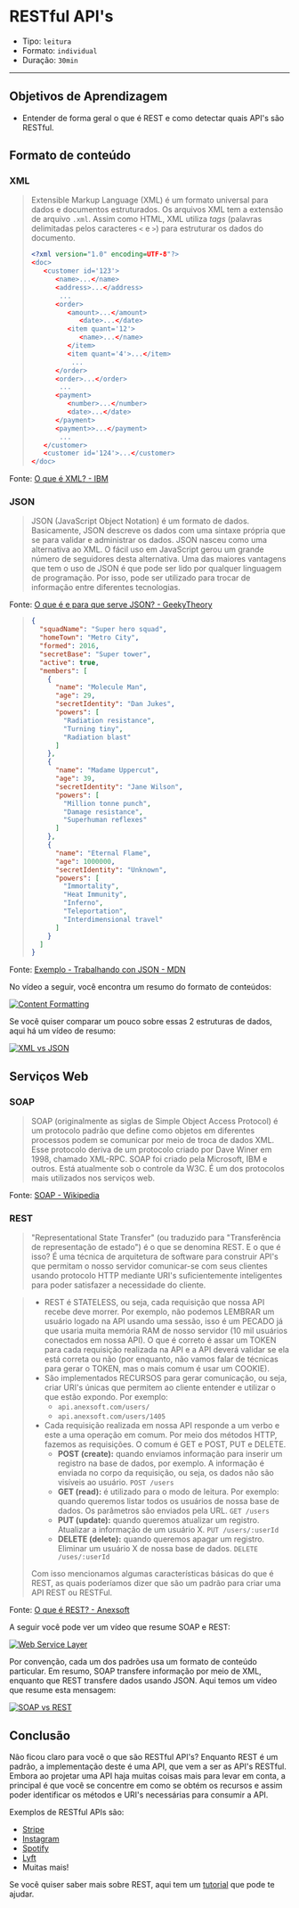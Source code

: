 # RESTful API's

- Tipo: `leitura`
- Formato: `individual`
- Duração: `30min`

***

## Objetivos de Aprendizagem

- Entender de forma geral o que é REST e como detectar quais API's são RESTful.

## Formato de conteúdo

### XML

> Extensible Markup Language (XML) é um formato universal para dados e documentos estruturados. Os arquivos XML tem a extensão de arquivo `.xml`. Assim como HTML, XML utiliza *tags* (palavras delimitadas pelos caracteres `<` e `>`) para estruturar os dados do documento.
>
> ```xml
> <?xml version="1.0" encoding=UTF-8"?>
> <doc>
>    <customer id='123'>
>       <name>...</name>
>       <address>...</address>
>        ...
>       <order>
>          <amount>...</amount>
>             <date>...</date>
>          <item quant='12'>
>             <name>...</name>
>          </item>
>          <item quant='4'>...</item>
>           ...
>       </order>
>       <order>...</order>
>        ...
>       <payment>
>          <number>...</number>
>          <date>...</date>
>       </payment>
>       <payment>>...</payment>
>        ...
>    </customer>
>    <customer id='124'>...</customer>
> </doc> 
> ```

Fonte: [O que é XML? - IBM](https://www.ibm.com/support/knowledgecenter/es/SSEPGG_8.2.0/com.ibm.db2.ii.doc/opt/c0007799.htm)

### JSON

> JSON (JavaScript Object Notation) é um formato de dados. Basicamente, JSON descreve os dados com uma sintaxe própria que se para validar e administrar os dados. JSON nasceu como uma alternativa ao XML. O fácil uso em JavaScript gerou um grande número de seguidores desta alternativa. Uma das maiores vantagens que tem o uso de JSON é que pode ser lido por qualquer linguagem de programação. Por isso, pode ser utilizado para trocar de informação entre diferentes tecnologias.

Fonte: [O que é e para que serve JSON? - GeekyTheory](https://geekytheory.com/json-i-que-es-y-para-que-sirve-json/)

> ```json
> {
>   "squadName": "Super hero squad",
>   "homeTown": "Metro City",
>   "formed": 2016,
>   "secretBase": "Super tower",
>   "active": true,
>   "members": [
>     {
>       "name": "Molecule Man",
>       "age": 29,
>       "secretIdentity": "Dan Jukes",
>       "powers": [
>         "Radiation resistance",
>         "Turning tiny",
>         "Radiation blast"
>       ]
>     },
>     {
>       "name": "Madame Uppercut",
>       "age": 39,
>       "secretIdentity": "Jane Wilson",
>       "powers": [
>         "Million tonne punch",
>         "Damage resistance",
>         "Superhuman reflexes"
>       ]
>     },
>     {
>       "name": "Eternal Flame",
>       "age": 1000000,
>       "secretIdentity": "Unknown",
>       "powers": [
>         "Immortality",
>         "Heat Immunity",
>         "Inferno",
>         "Teleportation",
>         "Interdimensional travel"
>       ]
>     }
>   ]
> }
> ```

Fonte: [Exemplo - Trabalhando con JSON - MDN](https://developer.mozilla.org/es/docs/Learn/JavaScript/Objects/JSON)

No vídeo a seguir, você encontra um resumo do formato de conteúdos:

[![Content Formatting](https://img.youtube.com/vi/hTdYO7tKh_k/0.jpg)](https://youtu.be/hTdYO7tKh_k)

Se você quiser comparar um pouco sobre essas 2 estruturas de dados, aqui há um vídeo de resumo:

[![XML vs JSON](https://img.youtube.com/vi/95X-pHvGBnw/0.jpg)](https://youtu.be/95X-pHvGBnw)

## Serviços Web

### SOAP

> SOAP (originalmente as siglas de Simple Object Access Protocol) é um protocolo padrão que define como objetos em diferentes processos podem se comunicar por meio de troca de dados XML. Esse protocolo deriva de um protocolo criado por Dave Winer em 1998, chamado XML-RPC. SOAP foi criado pela Microsoft, IBM e outros. Está atualmente sob o controle da W3C. É um dos protocolos mais utilizados nos serviços web.

Fonte: [SOAP - Wikipedia](https://es.wikipedia.org/wiki/Simple_Object_Access_Protocol)

### REST

> "Representational State Transfer" (ou traduzido para "Transferência de representação de estado") é o que se denomina REST. E o que é isso? É uma técnica de arquitetura de software para construir API's que permitam o nosso servidor comunicar-se com seus clientes usando protocolo HTTP mediante URI's suficientemente inteligentes para poder satisfazer a necessidade do cliente.

> - REST é STATELESS, ou seja, cada requisição que nossa API recebe deve morrer. Por exemplo, não podemos LEMBRAR um usuário logado na API usando uma sessão, isso é um PECADO já que usaria muita memória RAM de nosso servidor (10 mil usuários conectados em nossa API). O que é correto é assar um TOKEN para cada requisição realizada na API e a API deverá validar se ela está correta ou não (por enquanto, não vamos falar de técnicas para gerar o TOKEN, mas o mais comum é usar um COOKIE).
> - São implementados RECURSOS para gerar comunicação, ou seja, criar URI's únicas que permitem ao cliente entender e utilizar o que estão expondo.
>   Por exemplo:
>   * `api.anexsoft.com/users/`
>   * `api.anexsoft.com/users/1405`
> - Cada requisição realizada em nossa API responde a um verbo e este a uma operação em comum. Por meio dos métodos HTTP, fazemos as requisições. O comum é GET e POST, PUT e DELETE.
>   * **POST (create):** quando enviamos informação para inserir um registro na base de dados, por exemplo. A informação é enviada no corpo da requisição, ou seja, os dados não são visíveis ao usuário.
>     `POST /users`
>   * **GET (read):** é utilizado para o modo de leitura. Por exemplo: quando queremos listar todos os usuários de nossa base de dados. Os parâmetros são enviados pela URL.
>     `GET /users`
>   * **PUT (update):** quando queremos atualizar um registro. Atualizar a informação de um usuário X.
>     `PUT /users/:userId`
>   * **DELETE (delete):** quando queremos apagar um registro. Eliminar um usuário X de nossa base de dados.
>     `DELETE /uses/:userId`
>
> Com isso mencionamos algumas características básicas do que é REST, as quais poderíamos dizer que são um padrão para criar uma API REST ou RESTFul.

Fonte: [O que é REST? - Anexsoft](http://anexsoft.com/p/117/que-es-rest)

A seguir você pode ver um vídeo que resume SOAP e REST:

[![Web Service Layer](https://img.youtube.com/vi/AyQboo5CycM/0.jpg)](https://youtu.be/AyQboo5CycM)

Por convenção, cada um dos padrões usa um formato de conteúdo particular. Em resumo, SOAP transfere informação por meio de XML, enquanto que REST transfere dados usando JSON. Aqui temos um vídeo que resume esta mensagem:

[![SOAP vs REST](https://img.youtube.com/vi/aI1DSeZAEMA/0.jpg)](https://youtu.be/aI1DSeZAEMA)

## Conclusão

Não ficou claro para você o que são RESTful API's? Enquanto REST é um padrão, a implementação deste é uma API, que vem a ser as API's RESTful. Embora ao projetar uma API haja muitas coisas mais para levar em conta, a principal é que você se concentre em como se obtém os recursos e assim poder identificar os métodos e URI's necessárias para consumir a API.

Exemplos de RESTful APIs são:

- [Stripe](https://stripe.com/docs/api/php)
- [Instagram](https://www.instagram.com/developer)
- [Spotify](https://developer.spotify.com/web-api/)
- [Lyft](https://developer.lyft.com/docs/overview)
- Muitas mais!

Se você quiser saber mais sobre REST, aqui tem um [tutorial](http://www.restapitutorial.com/) que pode te ajudar.